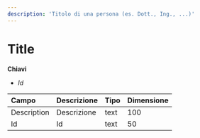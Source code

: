 ```yaml
---
description: 'Titolo di una persona (es. Dott., Ing., ...)'
---
```


# Title

**Chiavi**

* _Id_

| Campo | Descrizione | Tipo | Dimensione |
| :--- | :--- | :--- | :--- |
| Description | Descrizione | text | 100 |
| Id | Id | text | 50 |

